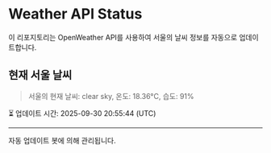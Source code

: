 
# Weather API Status

이 리포지토리는 OpenWeather API를 사용하여 서울의 날씨 정보를 자동으로 업데이트합니다.

## 현재 서울 날씨
> 서울의 현재 날씨: clear sky, 온도: 18.36°C, 습도: 91%

⏳ 업데이트 시간: 2025-09-30 20:55:44 (UTC)

---
자동 업데이트 봇에 의해 관리됩니다.
